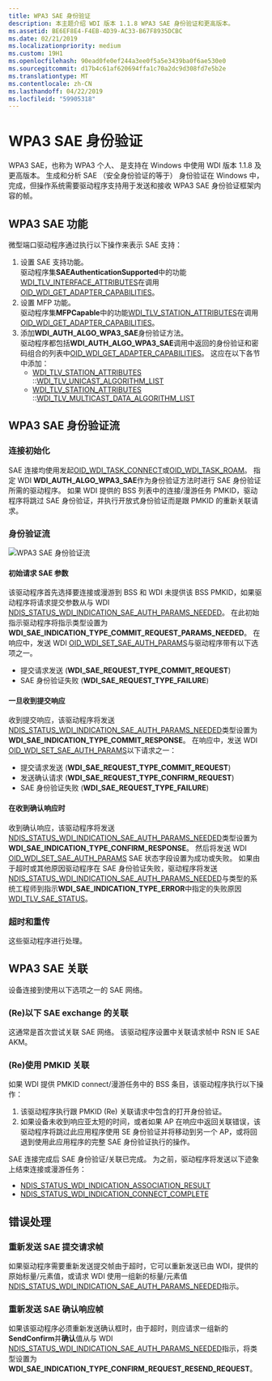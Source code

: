 ```yaml
---
title: WPA3 SAE 身份验证
description: 本主题介绍 WDI 版本 1.1.8 WPA3 SAE 身份验证和更高版本。
ms.assetid: BE6EF8E4-F4EB-4D39-AC33-B67F8935DCBC
ms.date: 02/21/2019
ms.localizationpriority: medium
ms.custom: 19H1
ms.openlocfilehash: 90ead0fe0ef244a3ee0f5a5e3439ba0f6ae530e0
ms.sourcegitcommit: d17b4c61af620694ffa1c70a2dc9d308fd7e5b2e
ms.translationtype: MT
ms.contentlocale: zh-CN
ms.lasthandoff: 04/22/2019
ms.locfileid: "59905318"
---
```

# <a name="wpa3-sae-authentication"></a>WPA3 SAE 身份验证

WPA3 SAE，也称为 WPA3 个人、 是支持在 Windows 中使用 WDI 版本 1.1.8 及更高版本。 生成和分析 SAE （安全身份验证的等于） 身份验证在 Windows 中，完成，但操作系统需要驱动程序支持用于发送和接收 WPA3 SAE 身份验证框架内容的帧。

## <a name="wpa3-sae-capabilities"></a>WPA3 SAE 功能

微型端口驱动程序通过执行以下操作来表示 SAE 支持：

1. 设置 SAE 支持功能。  
    驱动程序集**SAEAuthenticationSupported**中的功能[WDI_TLV_INTERFACE_ATTRIBUTES](wdi-tlv-interface-attributes.md)在调用[OID_WDI_GET_ADAPTER_CAPABILITIES](oid-wdi-get-adapter-capabilities.md)。
2. 设置 MFP 功能。  
    驱动程序集**MFPCapable**中的功能[WDI_TLV_STATION_ATTRIBUTES](wdi-tlv-station-attributes.md)在调用[OID_WDI_GET_ADAPTER_CAPABILITIES](oid-wdi-get-adapter-capabilities.md)。
3. 添加**WDI_AUTH_ALGO_WPA3_SAE**身份验证方法。  
    驱动程序都包括**WDI_AUTH_ALGO_WPA3_SAE**调用中返回的身份验证和密码组合的列表中[OID_WDI_GET_ADAPTER_CAPABILITIES](oid-wdi-get-adapter-capabilities.md)。 这应在以下各节中添加：
    - [WDI_TLV_STATION_ATTRIBUTES](wdi-tlv-station-attributes.md) ::[WDI_TLV_UNICAST_ALGORITHM_LIST](wdi-tlv-unicast-algorithm-list.md)
    - [WDI_TLV_STATION_ATTRIBUTES](wdi-tlv-station-attributes.md) ::[WDI_TLV_MULTICAST_DATA_ALGORITHM_LIST](wdi-tlv-multicast-data-algorithm-list.md)

## <a name="wpa3-sae-authentication-flow"></a>WPA3 SAE 身份验证流

### <a name="connection-initiation"></a>连接初始化

SAE 连接均使用发起[OID_WDI_TASK_CONNECT](oid-wdi-task-connect.md)或[OID_WDI_TASK_ROAM](oid-wdi-task-roam.md)。 指定 WDI **WDI_AUTH_ALGO_WPA3_SAE**作为身份验证方法时进行 SAE 身份验证所需的驱动程序。 如果 WDI 提供的 BSS 列表中的连接/漫游任务 PMKID，驱动程序将跳过 SAE 身份验证，并执行开放式身份验证而是跟 PMKID 的重新关联请求。

### <a name="authentication-flow"></a>身份验证流

![WPA3 SAE 身份验证流](images/wpa3-sae-authentication-flow.png "WPA3 SAE 身份验证流")

#### <a name="initial-request-for-sae-parameters"></a>初始请求 SAE 参数

该驱动程序首先选择要连接或漫游到 BSS 和 WDI 未提供该 BSS PMKID，如果驱动程序将请求提交参数从与 WDI [NDIS_STATUS_WDI_INDICATION_SAE_AUTH_PARAMS_NEEDED](ndis-status-wdi-indication-sae-auth-params-needed.md)。 在此初始指示驱动程序将指示类型设置为**WDI_SAE_INDICATION_TYPE_COMMIT_REQUEST_PARAMS_NEEDED**。 在响应中，发送 WDI [OID_WDI_SET_SAE_AUTH_PARAMS](oid-wdi-set-sae-auth-params.md)与驱动程序带有以下选项之一。

- 提交请求发送 (**WDI_SAE_REQUEST_TYPE_COMMIT_REQUEST**)
- SAE 身份验证失败 (**WDI_SAE_REQUEST_TYPE_FAILURE**)

#### <a name="upon-receiving-a-commit-response"></a>一旦收到提交响应

收到提交响应，该驱动程序将发送[NDIS_STATUS_WDI_INDICATION_SAE_AUTH_PARAMS_NEEDED](ndis-status-wdi-indication-sae-auth-params-needed.md)类型设置为**WDI_SAE_INDICATION_TYPE_COMMIT_RESPONSE**。 在响应中，发送 WDI [OID_WDI_SET_SAE_AUTH_PARAMS](oid-wdi-set-sae-auth-params.md)以下请求之一：

- 提交请求发送 (**WDI_SAE_REQUEST_TYPE_COMMIT_REQUEST**)
- 发送确认请求 (**WDI_SAE_REQUEST_TYPE_CONFIRM_REQUEST**)
- SAE 身份验证失败 (**WDI_SAE_REQUEST_TYPE_FAILURE**)

#### <a name="upon-receiving-a-confirm-response"></a>在收到确认响应时

收到确认响应，该驱动程序将发送[NDIS_STATUS_WDI_INDICATION_SAE_AUTH_PARAMS_NEEDED](ndis-status-wdi-indication-sae-auth-params-needed.md)类型设置为**WDI_SAE_INDICATION_TYPE_CONFIRM_RESPONSE**。 然后将发送 WDI [OID_WDI_SET_SAE_AUTH_PARAMS](oid-wdi-set-sae-auth-params.md) SAE 状态字段设置为成功或失败。 如果由于超时或其他原因驱动程序在 SAE 身份验证失败，驱动程序将发送[NDIS_STATUS_WDI_INDICATION_SAE_AUTH_PARAMS_NEEDED](ndis-status-wdi-indication-sae-auth-params-needed.md)与类型的系统工程师到指示**WDI_SAE_INDICATION_TYPE_ERROR**中指定的失败原因[WDI_TLV_SAE_STATUS](wdi-tlv-sae-status.md)。

### <a name="timeouts-and-retransmissions"></a>超时和重传

这些驱动程序进行处理。

## <a name="wpa3-sae-association"></a>WPA3 SAE 关联

设备连接到使用以下选项之一的 SAE 网络。

### <a name="reassociation-following-sae-exchange"></a>(Re)以下 SAE exchange 的关联

这通常是首次尝试关联 SAE 网络。 该驱动程序设置中关联请求帧中 RSN IE SAE AKM。

### <a name="reassociation-using-pmkid"></a>(Re)使用 PMKID 关联

如果 WDI 提供 PMKID connect/漫游任务中的 BSS 条目，该驱动程序执行以下操作：

1. 该驱动程序执行跟 PMKID (Re) 关联请求中包含的打开身份验证。
2. 如果设备未收到响应亚太短的时间，或者如果 AP 在响应中返回关联错误，该驱动程序将跳过此应用程序使用 SE 身份验证并将移动到另一个 AP，或将回退到使用此应用程序的完整 SAE 身份验证执行的操作。

SAE 连接完成后 SAE 身份验证/关联已完成。 为之前，驱动程序将发送以下迹象上结束连接或漫游任务：

- [NDIS_STATUS_WDI_INDICATION_ASSOCIATION_RESULT](ndis-status-wdi-indication-association-result.md)
- [NDIS_STATUS_WDI_INDICATION_CONNECT_COMPLETE](ndis-status-wdi-indication-connect-complete.md)

## <a name="error-handling"></a>错误处理

### <a name="resending-the-sae-commit-request-frame"></a>重新发送 SAE 提交请求帧

如果驱动程序需要重新发送提交帧由于超时，它可以重新发送已由 WDI，提供的原始标量/元素值，或请求 WDI 使用一组新的标量/元素值[NDIS_STATUS_WDI_INDICATION_SAE_AUTH_PARAMS_NEEDED](ndis-status-wdi-indication-sae-auth-params-needed.md)指示。

### <a name="resending-the-sae-confirm-response-frame"></a>重新发送 SAE 确认响应帧

如果该驱动程序必须重新发送确认框时，由于超时，则应请求一组新的**SendConfirm**并**确认**值从与 WDI [NDIS_STATUS_WDI_INDICATION_SAE_AUTH_PARAMS_NEEDED](ndis-status-wdi-indication-sae-auth-params-needed.md)指示，将类型设置为**WDI_SAE_INDICATION_TYPE_CONFIRM_REQUEST_RESEND_REQUEST**。
